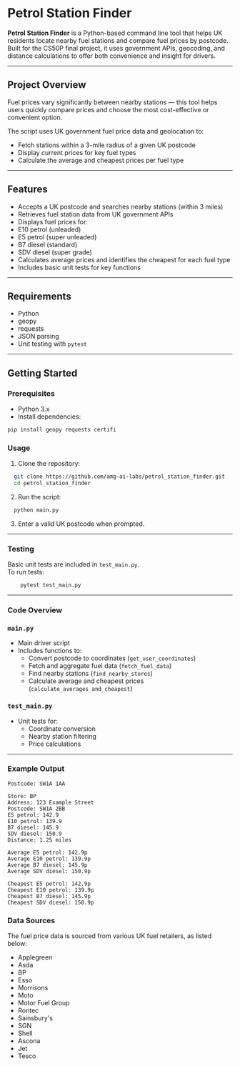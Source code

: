 # Petrol Station Finder

**Petrol Station Finder** is a Python-based command line tool that helps UK residents locate nearby fuel stations and compare fuel prices by postcode. Built for the CS50P final project, it uses government APIs, geocoding, and distance calculations to offer both convenience and insight for drivers.

---

## Project Overview

Fuel prices vary significantly between nearby stations — this tool helps users quickly compare prices and choose the most cost-effective or convenient option.

The script uses UK government fuel price data and geolocation to:
- Fetch stations within a 3-mile radius of a given UK postcode
- Display current prices for key fuel types
- Calculate the average and cheapest prices per fuel type

---

## Features

-  Accepts a UK postcode and searches nearby stations (within 3 miles)
-  Retrieves fuel station data from UK government APIs
-  Displays fuel prices for:
  - E10 petrol (unleaded)
  - E5 petrol (super unleaded)
  - B7 diesel (standard)
  - SDV diesel (super grade)
-  Calculates average prices and identifies the cheapest for each fuel type
-  Includes basic unit tests for key functions

---

## Requirements

- Python
- geopy
- requests
- JSON parsing
- Unit testing with `pytest`

---

## Getting Started

### Prerequisites

- Python 3.x  
- Install dependencies:
```bash
pip install geopy requests certifi
```


### Usage

1. Clone the repository:
  ```bash
    git clone https://github.com/amg-ai-labs/petrol_station_finder.git  
    cd petrol_station_finder
  ```

2. Run the script:
  ```bash
    python main.py
  ```

3. Enter a valid UK postcode when prompted.

---

### Testing

Basic unit tests are included in `test_main.py`.  
To run tests:
```bash
    pytest test_main.py
```

---

### Code Overview

### `main.py`

- Main driver script  
- Includes functions to:
  - Convert postcode to coordinates (`get_user_coordinates`)
  - Fetch and aggregate fuel data (`fetch_fuel_data`)
  - Find nearby stations (`find_nearby_stores`)
  - Calculate average and cheapest prices (`calculate_averages_and_cheapest`)

### `test_main.py`

- Unit tests for:
  - Coordinate conversion
  - Nearby station filtering
  - Price calculations

---

### Example Output

```
Postcode: SW1A 1AA

Store: BP
Address: 123 Example Street
Postcode: SW1A 2BB
E5 petrol: 142.9
E10 petrol: 139.9
B7 diesel: 145.9
SDV diesel: 150.9
Distance: 1.25 miles

Average E5 petrol: 142.9p
Average E10 petrol: 139.9p
Average B7 diesel: 145.9p
Average SDV diesel: 150.9p

Cheapest E5 petrol: 142.9p
Cheapest E10 petrol: 139.9p
Cheapest B7 diesel: 145.9p
Cheapest SDV diesel: 150.9p
```

### Data Sources

The fuel price data is sourced from various UK fuel retailers, as listed below:

* Applegreen
* Asda
* BP
* Esso
* Morrisons
* Moto
* Motor Fuel Group
* Rontec
* Sainsbury's
* SGN
* Shell
* Ascona
* Jet
* Tesco

